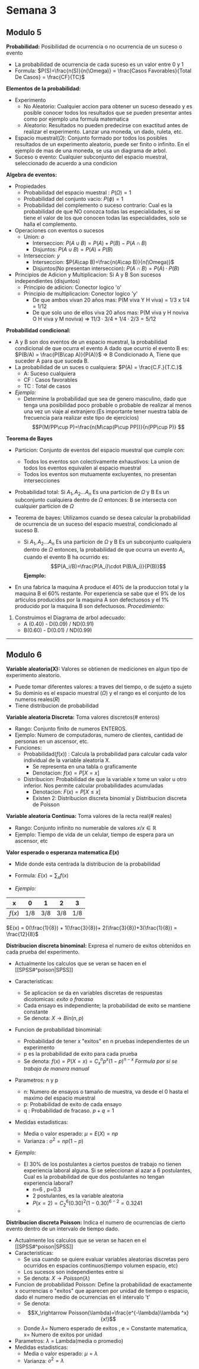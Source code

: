 # Semana 3

## Modulo 5

**Probabilidad:** Posibilidad de ocurrencia o no ocurrencia de un suceso o evento
- La probabilidad de ocurrencia de cada suceso es un valor entre 0 y 1
- Formula: $P(S)=\frac{n(S)}{n(\Omega)} = \frac{Casos Favorables}{Total De Casos} = \frac{CF}{TC}$ 

**Elementos de la probabilidad:**
- Experimento
	- No Aleatorio: Cualquier accion para obtener un suceso deseado y es posible conocer todos los resultados que se pueden presentar antes como por ejemplo una formula matematica
	- Aleatorio: Resultados no pueden predecirse con exactitud antes de realizar el experimento. Lanzar una moneda, un dado, ruleta, etc.
- Espacio muestral($\Omega$): Conjunto formado por todos los posibles resultados de un experimento aleatorio, puede ser finito o infinito. En el ejemplo de mas de una moneda, se usa un diagrama de arbol.
- Suceso o evento: Cualquier subconjunto del espacio muestral, seleccionado de acuerdo a una condicion

**Algebra de eventos:**
- Propiedades
	- Probabilidad del espacio muestral : $P(\Omega) =1$
	- Probabilidad del conjunto vacio: $P(\phi)=1$
	- Probabilidad del complemento o  suceso contrario: Cual es la probabilidad de que NO conozca todas las especialidades, si se tiene el valor de los que conocen todas las especialidades, solo se halla el complemento.
- Operaciones con eventos o sucesos
	- Union: *o*
		- Interseccion: $P(A\cup B)=P(A)+P(B)-P(A\cap B)$ 
		- Disjuntos: $P(A\cup B)=P(A)+P(B)$ 
	- Interseccion: *y*
		- Interseccion: $P(A\cap B)=\frac{n(A\cap B)}{n(\Omega)}$ 
		- Disjuntos(No presentan interseccion): $P(A\cap B)=P(A)\cdot P(B)$ 
- Principios de Adicion y Multiplicacion: Si A y B Son sucesos independientes (disjuntos)
	- Principio de adicion: Conector logico 'o'
	- Principio de multiplicacion: Conector logico 'y'
		- De que ambos vivan 20 años mas: P(M viva Y H viva) = 1/3 x 1/4 = 1/12
		- De que solo uno de ellos viva 20 años mas: P(M viva y H noviva O H viva y M noviva) => $11/3 \cdot 3/4 + 1/4 \cdot 2/3 = 5/12$
 
**Probabilidad condicional:**
- A y B son dos eventos de un espacio muestral, la probabilidad condicional de que ocurra el evento A dado que ocurrio el evento B es: $P(B/A) = \frac{P(B\cap A)}{P(A)}$  => B Condicionado A, Tiene que suceder A para que suceda B.
- La probabilidad de un suces o cualquiera: $P(A) = \frac{C.F.}{T.C.}$ 
	- A: Suceso cualquiera
	- CF : Casos favorables
	- TC : Total de casos
- *Ejemplo:*
	- Determine la probabilidad que sea de genero masculino, dado que tenga una posibilidad poco probable o probable de realizar al menos una vez un viaje al extranjero:(Es importante tener nuestra tabla de frecuencia para realizar este tipo de ejercicios)
	$$P(M/PP\cup P)=\frac{n(M\cap(P\cup PP))}{n(PP\cup P)} $$

**Teorema de Bayes**
- Particion: Conjunto de eventos del espacio muestral que cumple con:
	- Todos los eventos son colectivamente exhaustivos: La union de todos los eventos equivalen al espacio muestral
	- Todos los eventos son mutuamente excluyentes, no presentan intersecciones

- Probabilidad total: Si $A_1,A_2...A_n$ Es una particion de $\Omega$ y B Es un subconjunto cualquiera dentro de $\Omega$ entonces: B se intersecta con cualquier particion de $\Omega$ 

- Teorema de bayes: Utilizamos cuando se desea calcular la probabilidad de ocurrencia de un suceso del espacio muestral, condicionado al suceso B.
	- Si $A_1,A_2...A_n$ Es una particion de $\Omega$ y B Es un subconjunto cualquiera dentro de $\Omega$ entonces, la probabilidad de que ocurra un evento $A_i$, cuando el evento B ha ocurrido es:
$$P(A_i/B)=\frac{P(A_i)\cdot P(B/A_i)}{P(B)}$$**Ejemplo:**
- En una fabrica la maquina A produce el 40% de la produccion total y la maquina B el 60% restante. Por experiencia se sabe que el 9% de los articulos producidos por la maquina A son defectuosos y el 1% producido por la maquina B son defectuosos.
*Procedimiento:*
1. Construimos el Diagrama de arbol adecuado:
	- A (0.40) - D(0.09) / ND(0.91)
	- B(0.60) - D(0.01) / ND(0.99)


---

## Modulo 6

**Variable aleatoria(X):** Valores se obtienen de mediciones en algun tipo de experimento aleatorio.
- Puede tomar diferentes valores: a traves del tiempo, o de sujeto a sujeto
- Su dominio es el espacio muestral ($\Omega$) y el rango es el conjunto de los numeros reales($R$)
- Tiene distribucion de probabilidad

**Variable aleatoria Discreta:** Toma valores discretos(# enteros)
- Rango: Conjunto finito de numeros ENTEROS.
- Ejemplo: Numero de computadoras, numero de clientes, cantidad de personas en un ascensor, etc.
- Funciones:
	- Probabilidad($f(x)$) : Calcula la probabilidad para calcular cada valor individual de la variable aleatoria X. 
		- Se representa en una tabla o graficamente
		- Denotacion: $f(x)=P[X=x]$ 
	- Distribucion: Probabilidad de que la variable x tome un valor u otro inferior. Nos permite calcular probabilidades acumuladas
		- Denotacion: $F(x)=P[X \leq x ]$ 
		- Existen 2: Distribucion discreta binomial y Distribucion discreta de Poisson

**Variable aleatoria Continua:** Toma valores de la recta real(# reales)
- Rango: Conjunto infinito no numerable de valores ${x/x \in \mathbb{R}}$ 
- Ejemplo: Tiempo de vida de un celular, tiempo de espera para un ascensor, etc

**Valor esperado o esperanza matematica $E(x)$**  
- Mide donde esta centrada la distribucion de la probabilidad
- Formula: $E(x) = \sum_x f(x)$ 

- *Ejemplo:*

| x | 0 | 1 | 2 | 3 |
| ---- | ---- | ---- | ---- | ---- |
| $f(x)$ | 1/8 | 3/8 | 3/8 | 1/8 |

$E(x) = 0(\frac{1}{8}) + 1(\frac{3}{8})+ 2(\frac{3}{8})+3(\frac{1}{8}) = \frac{12}{8}$ 


**Distribucion discreta binominal:** Expresa el numero de exitos obtenidos en cada prueba del experimento.
- Actualmente los calculos que se veran se hacen en el  [[SPSS#^poison|SPSS]]
- Caracteristicas: 
	- Se aplicacion se da en variables discretas de respuestas dicotomicas: *exito o fracaso*
	- Cada ensayo es independiente; la probabilidad de exito se mantiene constante
	- Se denota: $X\rightarrow Bin(n,p)$ 
- Funcion de probabilidad binominial: 
	- Probabilidad de tener x "exitos" en n pruebas independientes de un experimento
	- p es la probabilidad de exito para cada prueba
	- Se denota: $f(x) = P(X=x) = C^n_xp^x (1-p)^{n-x}$  *Formula por si se trabaja de manera manual* 
- Parametros: n y p
	- n: Numero de ensayos o tamaño de muestra, va desde el 0 hasta el maximo del espacio muestral
	- p: Probabilidad de exito de cada ensayo
	- q : Probabilidad de fracaso. $p+q = 1$ 
- Medidas estadisticas: 
	- Media o valor esperado: $\mu=E(X)=np$ 
	- Varianza : $o^2=np(1-p)$ 

- *Ejemplo:*
	- El 30% de los postulantes a ciertos puestos de trabajo no tienen experiencia laboral alguna. Si se seleccionan al azar a 6 postulantes, Cual es la probabilidad de que dos postulantes no tengan experiencia laboral?
		- n=6 , p=0.3
		- 2 postulantes, es la variable aleatoria
		- $P(x=2)=C^6_2(0.30)^2(1-0.30)^{6-2} = 0.3241$  
	- 



**Distribucion discreta Poisson:** Indica el numero de ocurrencias de cierto evento dentro de un intervalo de tiempo dado.
- Actualmente los calculos que se veran se hacen en el  [[SPSS#^poison|SPSS]]
- Caracteristicas: 
	- Se usa cuando se quiere evaluar variables aleatorias discretas pero ocurridos en espacios continuos(tiempo volumen espacio, etc)
	- Los sucesos son independientes entre si
	- Se denota: $X \rightarrow Poisson(\lambda)$  
- Funcion de probabilidad Poisson: Define la probabilidad de exactamente x ocurrencias o "exitos" que aparecen por unidad de tiempo o espacio, dado el numero medio de ocurrencias en el intervalo 't'
	- Se denota:
	- $$X_\rightarrow Poisson(\lambda)=\frac{e^{-\lambda}\lambda ^x}{x!}$$
	- Donde $\lambda =$ Numero esperado de exitos , e = Constante matematica, x= Numero de exitos por unidad
- Parametros: $\lambda$ = Lambda(media o promedio)
- Medidas estadisticas:
	- Media o valor esperado: $\mu = \lambda$ 
	- Varianza: $o^2=\lambda$ 